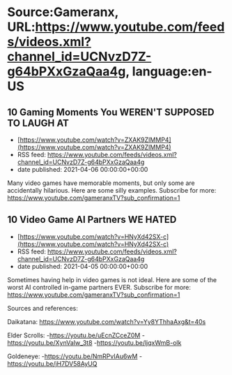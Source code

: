 # Source:Gameranx, URL:https://www.youtube.com/feeds/videos.xml?channel_id=UCNvzD7Z-g64bPXxGzaQaa4g, language:en-US

## 10 Gaming Moments You WEREN'T SUPPOSED TO LAUGH AT
 - [https://www.youtube.com/watch?v=ZXAK9ZIMMP4](https://www.youtube.com/watch?v=ZXAK9ZIMMP4)
 - RSS feed: https://www.youtube.com/feeds/videos.xml?channel_id=UCNvzD7Z-g64bPXxGzaQaa4g
 - date published: 2021-04-06 00:00:00+00:00

Many video games have memorable moments, but only some are accidentally hilarious. Here are some silly examples.
Subscribe for more: https://www.youtube.com/gameranxTV?sub_confirmation=1

## 10 Video Game AI Partners WE HATED
 - [https://www.youtube.com/watch?v=HNyXd42SX-c](https://www.youtube.com/watch?v=HNyXd42SX-c)
 - RSS feed: https://www.youtube.com/feeds/videos.xml?channel_id=UCNvzD7Z-g64bPXxGzaQaa4g
 - date published: 2021-04-05 00:00:00+00:00

Sometimes having help in video games is not ideal. Here are some of the worst AI controlled in-game partners EVER.
Subscribe for more: https://www.youtube.com/gameranxTV?sub_confirmation=1

Sources and references:

Daikatana: https://www.youtube.com/watch?v=Yy8YThhaAxg&t=40s

Elder Scrolls:
-https://youtu.be/uEcnZCceZ0M
-https://youtu.be/XynVaIw_3t8
-https://youtu.be/ljqxWmB-olk

Goldeneye:
-https://youtu.be/NmRPvIAu6wM
-https://youtu.be/jH7DV58AyUQ

